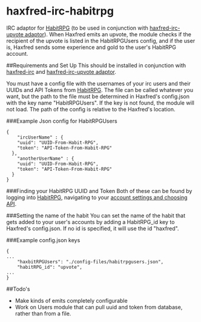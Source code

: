 haxfred-irc-habitrpg
====================

IRC adaptor for [HabitRPG](https://habitrpg.com) (to be used in conjunction with [haxfred-irc-upvote adaptor](https://github.com/haxiom/haxfred-irc-upvote)). When Haxfred emits an upvote, the module checks if the recipient of the upvote is listed in the HabitRPGUsers config, and if the user is, Haxfred sends some experience and gold to the user's HabitRPG account.

##Requirements and Set Up
This should be installed in conjunction with [haxfred-irc](https://github.com/haxiom/haxfred-irc) and [haxfred-irc-upvote adaptor](https://github.com/haxiom/haxfred-irc-upvote).

You must have a config file with the usernames of your irc users and their UUIDs and API Tokens from [HabitRPG](https://habitrpg.com). The file can be called whatever you want, but the path to the file must be determined in Haxfred's config.json with the key name "HabitRPGUsers". If the key is not found, the module will not load. The path of the config is relative to the Haxfred's location.

###Example Json config for HabitRPGUsers
```
{ 
	"ircUserName" : {
    "uuid": "UUID-From-Habit-RPG",
    "token": "API-Token-From-Habit-RPG"
  },
	"anotherUserName" : {
    "uuid": "UUID-From-Habit-RPG",
    "token": "API-Token-From-Habit-RPG"
  }
}
```

###Finding your HabitRPG UUID and Token
Both of these can be found by logging into [HabitRPG](https://habitrpg.com), navigating to your [account settings and choosing API](https://habitrpg.com/#/options/settings/api).

###Setting the name of the habit
You can set the name of the habit that gets added to your user's accounts by adding a HabitRPG_id key to Haxfred's config.json. If no id is specified, it will use the id "haxfred".

###Example config.json keys
```
{
...
	"haxbitRPGUsers": "./config-files/habitrpgusers.json",
	"habitRPG_id": "upvote",
...
}

```

##Todo's
* Make kinds of emits completely configurable
* Work on Users module that can pull uuid and token from database, rather than from a file.
